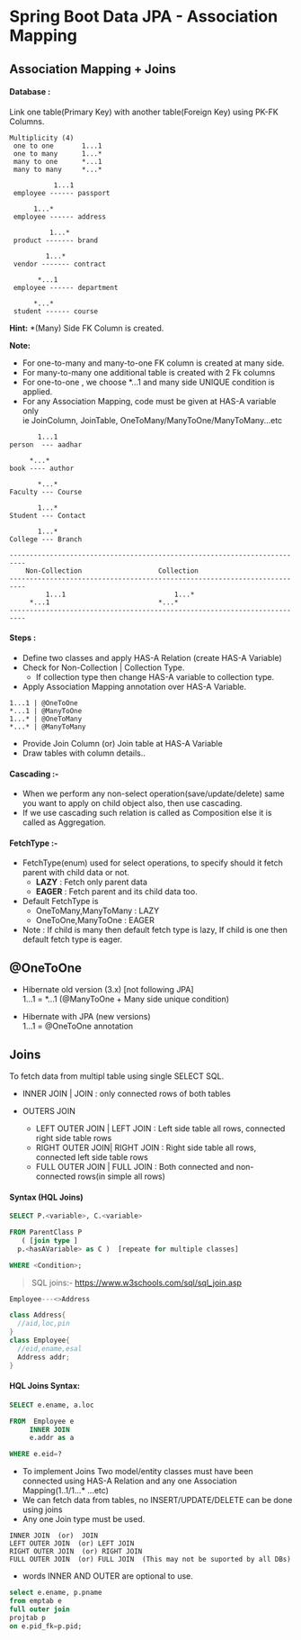 # Spring Boot Data JPA - Association Mapping

## Association Mapping + Joins

#### Database :
Link one table(Primary Key) with another table(Foreign Key) using PK-FK Columns.
```textile
Multiplicity (4)
 one to one       1...1
 one to many      1...*
 many to one      *...1
 many to many     *...*

           1...1
 employee ------ passport 

	  1...*
 employee ------ address

          1...*
 product ------- brand

         1...*
 vendor ------- contract

	   *...1
 employee ------ department

	  *...*
 student ------ course
```
**Hint:** *(Many) Side FK Column is created.

**Note:**
- For one-to-many and many-to-one FK column is created at many side.
- For many-to-many one additional table is created with 2 Fk columns
- For one-to-one , we choose *...1 and many side UNIQUE condition is applied.
- For any Association Mapping, code must be given at HAS-A variable only\
  ie JoinColumn, JoinTable, OneToMany/ManyToOne/ManyToMany...etc
```textile
       1...1
person  --- aadhar

     *...*
book ---- author

       *...*
Faculty --- Course

       1...*
Student --- Contact

       1...*
College --- Branch 

--------------------------------------------------------------------------
	Non-Collection                   Collection
--------------------------------------------------------------------------
         1...1                           1...*
	 *...1                           *...*
--------------------------------------------------------------------------
```
#### Steps :
- Define two classes and apply HAS-A Relation (create HAS-A Variable)
- Check for Non-Collection  | Collection  Type.  
  - If collection type then change HAS-A variable to collection type.
- Apply Association Mapping annotation over HAS-A Variable.
```textile
1...1 | @OneToOne
*...1 | @ManyToOne
1...* | @OneToMany
*...* | @ManyToMany
```
- Provide Join Column (or) Join table at HAS-A Variable
- Draw tables with column details..

#### Cascading :-
- When we perform any non-select operation(save/update/delete) same you want to apply on child object also, then use cascading.
- If we use cascading such relation is called as Composition
 else it is called as Aggregation.

#### FetchType :-
- FetchType(enum) used for select operations, to specify should it fetch parent with child data or not.
  - **LAZY**  : Fetch only parent data
  - **EAGER** : Fetch parent and its child data too.
- Default FetchType is 
  - OneToMany,ManyToMany : LAZY
  - OneToOne,ManyToOne : EAGER
- Note : If child is many then default fetch type is lazy, If child is one then default fetch type is eager.

## @OneToOne
- Hibernate old version (3.x) [not following JPA]\
     1...1 = *...1  (@ManyToOne + Many side unique condition)

- Hibernate with JPA (new versions)\
    1...1 =  @OneToOne annotation

## Joins
To fetch data from multipl table using single SELECT SQL.

- INNER JOIN  | JOIN : only connected rows of both tables

- OUTERS JOIN 
  - LEFT OUTER JOIN | LEFT JOIN  : Left side table all rows, connected right side table rows
  - RIGHT OUTER JOIN| RIGHT JOIN : Right side table all rows, connected left side table rows
  - FULL OUTER JOIN | FULL JOIN  : Both connected and non-connected rows(in simple all rows)

#### Syntax (HQL Joins)
```sql
SELECT P.<variable>, C.<variable>

FROM ParentClass P
   ( [join type ]
  p.<hasAVariable> as C )  [repeate for multiple classes]

WHERE <Condition>;

```
> SQL joins:- https://www.w3schools.com/sql/sql_join.asp
```java
Employee---<>Address

class Address{
  //aid,loc,pin
}
class Employee{
  //eid,ename,esal
  Address addr;
}
```
#### HQL Joins Syntax:
```sql
SELECT e.ename, a.loc

FROM  Employee e
     INNER JOIN
     e.addr as a

WHERE e.eid=?
```
- To implement Joins Two model/entity classes must have been connected
  using HAS-A Relation and any one Association Mapping(1..1/1...* ...etc)
- We can fetch data from tables, no INSERT/UPDATE/DELETE can be done using joins
- Any one Join type must be used.
```textile
INNER JOIN  (or)  JOIN
LEFT OUTER JOIN  (or) LEFT JOIN
RIGHT OUTER JOIN  (or) RIGHT JOIN
FULL OUTER JOIN  (or) FULL JOIN  (This may not be suported by all DBs)
```
- words INNER AND OUTER are optional to use.
```sql
select e.ename, p.pname 
from emptab e 
full outer join 
projtab p 
on e.pid_fk=p.pid;
```